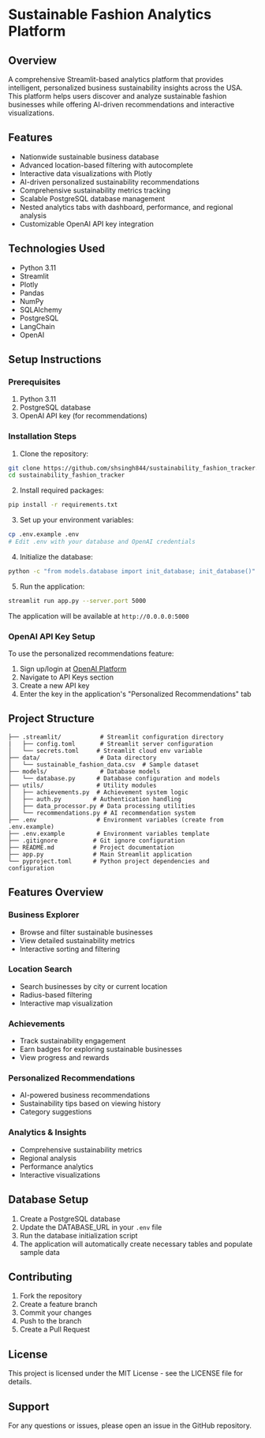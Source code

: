 # Sustainable Fashion Analytics Platform

## Overview
A comprehensive Streamlit-based analytics platform that provides intelligent, personalized business sustainability insights across the USA. This platform helps users discover and analyze sustainable fashion businesses while offering AI-driven recommendations and interactive visualizations.

## Features
- Nationwide sustainable business database
- Advanced location-based filtering with autocomplete
- Interactive data visualizations with Plotly
- AI-driven personalized sustainability recommendations
- Comprehensive sustainability metrics tracking
- Scalable PostgreSQL database management
- Nested analytics tabs with dashboard, performance, and regional analysis
- Customizable OpenAI API key integration

## Technologies Used
- Python 3.11
- Streamlit
- Plotly
- Pandas
- NumPy
- SQLAlchemy
- PostgreSQL
- LangChain
- OpenAI

## Setup Instructions

### Prerequisites
1. Python 3.11
2. PostgreSQL database
3. OpenAI API key (for recommendations)

### Installation Steps

1. Clone the repository:
```bash
git clone https://github.com/shsingh844/sustainability_fashion_tracker.git
cd sustainability_fashion_tracker
```

2. Install required packages:
```bash
pip install -r requirements.txt
```

3. Set up your environment variables:
```bash
cp .env.example .env
# Edit .env with your database and OpenAI credentials
```

4. Initialize the database:
```bash
python -c "from models.database import init_database; init_database()"
```

5. Run the application:
```bash
streamlit run app.py --server.port 5000
```

The application will be available at `http://0.0.0.0:5000`

### OpenAI API Key Setup
To use the personalized recommendations feature:
1. Sign up/login at [OpenAI Platform](https://platform.openai.com)
2. Navigate to API Keys section
3. Create a new API key
4. Enter the key in the application's "Personalized Recommendations" tab

## Project Structure
```
├── .streamlit/           # Streamlit configuration directory
|   ├── config.toml       # Streamlit server configuration
│   └── secrets.toml     # Streamlit cloud env variable
├── data/                 # Data directory
│   └── sustainable_fashion_data.csv  # Sample dataset
├── models/               # Database models
│   └── database.py      # Database configuration and models
├── utils/               # Utility modules
│   ├── achievements.py  # Achievement system logic
│   ├── auth.py         # Authentication handling
│   ├── data_processor.py # Data processing utilities
│   └── recommendations.py # AI recommendation system
├── .env                 # Environment variables (create from .env.example)
├── .env.example         # Environment variables template
├── .gitignore          # Git ignore configuration
├── README.md           # Project documentation
├── app.py              # Main Streamlit application
└── pyproject.toml      # Python project dependencies and configuration
```

## Features Overview

### Business Explorer
- Browse and filter sustainable businesses
- View detailed sustainability metrics
- Interactive sorting and filtering

### Location Search
- Search businesses by city or current location
- Radius-based filtering
- Interactive map visualization

### Achievements
- Track sustainability engagement
- Earn badges for exploring sustainable businesses
- View progress and rewards

### Personalized Recommendations
- AI-powered business recommendations
- Sustainability tips based on viewing history
- Category suggestions

### Analytics & Insights
- Comprehensive sustainability metrics
- Regional analysis
- Performance analytics
- Interactive visualizations

## Database Setup
1. Create a PostgreSQL database
2. Update the DATABASE_URL in your `.env` file
3. Run the database initialization script
4. The application will automatically create necessary tables and populate sample data

## Contributing
1. Fork the repository
2. Create a feature branch
3. Commit your changes
4. Push to the branch
5. Create a Pull Request

## License
This project is licensed under the MIT License - see the LICENSE file for details.

## Support
For any questions or issues, please open an issue in the GitHub repository.